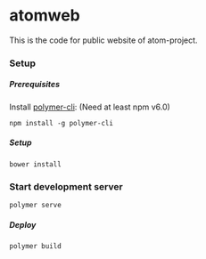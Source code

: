 # atomweb

This is the code for public website of atom-project. 

### Setup

##### Prerequisites

Install [polymer-cli](https://github.com/Polymer/polymer-cli):
(Need at least npm v6.0)

    npm install -g polymer-cli

##### Setup
    bower install

### Start development server
    polymer serve

##### Deploy
    polymer build
